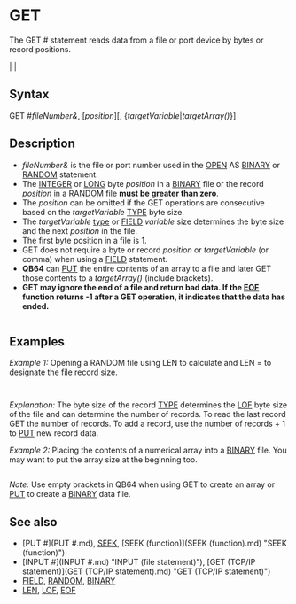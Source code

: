 # GET

The GET # statement reads data from a file or port device by bytes or record positions.

  

|  |

## Syntax

GET #*fileNumber&*, [*position*][, {*targetVariable*|*targetArray()*}]
  

## Description

* *fileNumber&* is the file or port number used in the [OPEN](OPEN.md) AS [BINARY](BINARY.md) or [RANDOM](RANDOM.md) statement.
* The [INTEGER](INTEGER.md) or [LONG](LONG.md) byte *position* in a [BINARY](BINARY.md) file or the record *position* in a [RANDOM](RANDOM.md) file **must be greater than zero**.
* The *position* can be omitted if the GET operations are consecutive based on the *targetVariable* [TYPE](TYPE.md) byte size.
* The *targetVariable* [type](type.md) or [FIELD](FIELD.md) *variable* size determines the byte size and the next *position* in the file.
* The first byte position in a file is 1.
* GET does not require a byte or record *position* or *targetVariable* (or comma) when using a [FIELD](FIELD.md) statement.
* **QB64** can [PUT](PUT.md) the entire contents of an array to a file and later GET those contents to a *targetArray()* (include brackets).
* **GET may ignore the end of a file and return bad data. If the [EOF](EOF.md) function returns -1 after a GET operation, it indicates that the data has ended.**

```  DO UNTIL [EOF](EOF.md)(1)    GET #1, , value%    IF [NOT](NOT.md)([EOF](EOF.md)(1)) THEN [PUT](PUT.md) #2, , value%  LOOP  
```

  

## Examples

*Example 1:* Opening a RANDOM file using LEN to calculate and LEN = to designate the file record size.

``` [TYPE](TYPE.md) variabletype   x [AS](AS.md) [INTEGER](INTEGER.md)'       '2 bytes   y [AS](AS.md) [STRING](STRING.md) * 10'  '10 bytes   z [AS](AS.md) [LONG](LONG.md)'          '4 bytes [END](END.md) [TYPE](TYPE.md)'            '16 bytes total [DIM](DIM.md) record [AS](AS.md) variabletype [DIM](DIM.md) newrec [AS](AS.md) variabletype  file$ = "testrand.inf" '<<<< filename may overwrite existing file number% = 1 '<<<<<<<<<< record number to write cannot be zero RecordLEN% = [LEN](LEN.md)(record) [PRINT](PRINT.md) RecordLEN%; "bytes" record.x = 255 record.y = "Hello world!" record.z = 65535 [PRINT](PRINT.md) record.x, record.y, record.z  [OPEN](OPEN.md) file$ [FOR](FOR.md) [RANDOM](RANDOM.md) [AS](AS.md) #1 [LEN](LEN.md) = RecordLEN% [PUT](PUT.md) #1, number% , record 'change record position number to add records [CLOSE](CLOSE.md) #1  [OPEN](OPEN.md) file$ [FOR](FOR.md) [RANDOM](RANDOM.md) [AS](AS.md) #2 [LEN](LEN.md) = RecordLEN% NumRecords% = [LOF](LOF.md)(2) \ RecordLEN% PRINT NumRecords%; "records"  GET #2, NumRecords% , newrec 'GET last record available [CLOSE](CLOSE.md) #2 [PRINT](PRINT.md) newrec.x, newrec.y, newrec.z  [END](END.md)  
```

```  16 bytes  255        Hello worl       65535  1 records  255        Hello worl       65535  
```

*Explanation:* The byte size of the record [TYPE](TYPE.md) determines the [LOF](LOF.md) byte size of the file and can determine the number of records.
To read the last record GET the number of records. To add a record, use the number of records + 1 to [PUT](PUT.md) new record data.
  

*Example 2:* Placing the contents of a numerical array into a [BINARY](BINARY.md) file. You may want to put the array size at the beginning too.

``` [DIM](DIM.md) [SHARED](SHARED.md) array(100) [AS](AS.md) [INTEGER](INTEGER.md)  [FOR](FOR.md) i = 1 [TO](TO.md) 100   array(i) = i [NEXT](NEXT.md) showme  'display array contents  [OPEN](OPEN.md) "BINFILE.BIN" [FOR](FOR.md) [BINARY](BINARY.md) [AS](AS.md) #1  [PUT](PUT.md) #1, , array()  [ERASE](ERASE.md) array 'clear element values from array and display empty showme [CLOSE](CLOSE.md) #1  [OPEN](OPEN.md) "BINFILE.BIN" [FOR](FOR.md) [BINARY](BINARY.md) [AS](AS.md) #2 GET #2, , array() [CLOSE](CLOSE.md) #2 showme  'display array after transfer from file  [END](END.md)  [SUB](SUB.md) showme [FOR](FOR.md) i = 1 [TO](TO.md) 100   [PRINT](PRINT.md) array(i); [NEXT](NEXT.md) [PRINT](PRINT.md) "done" [END SUB](END SUB.md)  
```

*Note:* Use empty brackets in QB64 when using GET to create an array or [PUT](PUT.md) to create a [BINARY](BINARY.md) data file.
  

## See also

* [PUT #](PUT #.md), [SEEK](SEEK.md), [SEEK (function)](SEEK (function).md) "SEEK (function)")
* [INPUT #](INPUT #.md) "INPUT (file statement)"), [GET (TCP/IP statement)](GET (TCP/IP statement).md) "GET (TCP/IP statement)")
* [FIELD](FIELD.md), [RANDOM](RANDOM.md), [BINARY](BINARY.md)
* [LEN](LEN.md), [LOF](LOF.md), [EOF](EOF.md)

  
